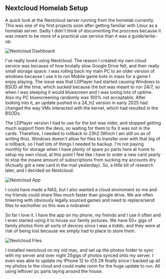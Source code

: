 ## Nextcloud Homelab Setup

A quick look at the Nextcloud server running from the homelab currently. This was one of my first projects soon after getting familiar with Linux as a homelab server. Sadly I didn't think of documenting the proccess because it was meant to be more of a practical use service than it was a guide/write-up.

![Nextcloud Dashboard](NextCloud.png)

I've really loved using Nextcloud. The reason I created my own cloud service was because of how brutally slow Google Drive felt, and their really small storage space. I was rolling back my main PC to an older version of windows because I use it to run Mobile game bots in mass for a game I enjoy playing. The issue was that LDPlayer had started causing Windows to BSOD all the time, which sucked because the bot was meant to run 24/7, so when I was sleeping it would bluescreen and I was losing lots of uptime. Also my PC bluescreening randomly was 100% not acceptable. After looking into it, an update pushed in a 24_h2 version in early 2025 had changed the way VMs interacted with the kernel, which had resulted in the BSODs.

The LDPlayer version I had to use for the bot was older, and stopped getting much support from the devs, so waiting for them to fix it was not in the cards. Therefore, I needed to rollback to 23h2 (Which I am still on as of writing this). Windows doesn't allow for files to transfer over with that big of a rollback, so I had lots of things I needed to backup. I'm not paying monthly for storage when I have plenty of spare pc parts here at home to setup my own cloud, at this point I feel like i have to order a new card yearly to stop the insane amount of subscriptions from sucking my accounts dry (Actually got a new card in the mail yesterday). So, a little bit of research later, and I decided on Nextcloud.

![Nextcloud App](Nextcloud2.png)

I could have made a NAS, but I also wanted a cloud enviroment so me and my friends could share files much faster than google drive. We are often tinkering with obviously legally sourced games and need to replace/send files to eachother so this was a nobrainer.

So far I love it. I have the app on my phone, my freinds and I use it often and I even started using it to house our family pictures. We have 50+ gigs of family photos from all sorts of devices since I was a kiddo, and they were at risk of being lost because we simply had to place to store them.

![Nextcloud Files](Nextcloud3.png)

I installed nextcloud on my old mac, and set up the photos folder to sync with my server and over night 25gigs of photos synced onto my server. I even was able to update my IPhone 12 to iOS 26 finally since I backed up all my photos to the cloud and could make room for the huge update to run. All using leftover pc parts laying around the house.
